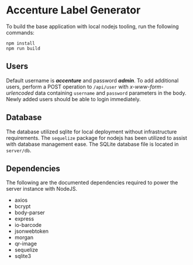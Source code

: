 # Accenture Label Generator

To build the base application with local nodejs tooling, run the following commands:
```
npm install
npm run build
```

## Users

Default username is ***accenture*** and password ***admin***.  To add additional users, perform a POST operation to
`/api/user` with *x-www-form-urlencoded* data containing `username` and `password` parameters in the body.  Newly
added users should be able to login immediately.

## Database

The database utilized sqlite for local deployment without infrastructure requirements.  The `sequelize` package for
nodejs has been utilized to assist with database management ease.  The SQLite database file is located in `server/db`.

## Dependencies

The following are the documented dependencies required to power the server instance with NodeJS.

 * axios
 * bcrypt
 * body-parser
 * express
 * io-barcode
 * jsonwebtoken
 * morgan
 * qr-image
 * sequelize
 * sqlite3
